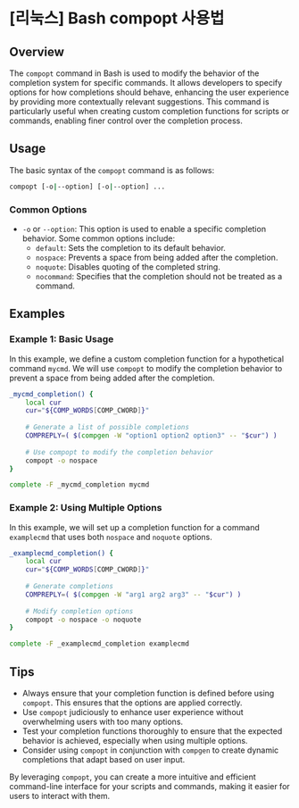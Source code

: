 # [리눅스] Bash compopt 사용법

## Overview
The `compopt` command in Bash is used to modify the behavior of the completion system for specific commands. It allows developers to specify options for how completions should behave, enhancing the user experience by providing more contextually relevant suggestions. This command is particularly useful when creating custom completion functions for scripts or commands, enabling finer control over the completion process.

## Usage
The basic syntax of the `compopt` command is as follows:

```bash
compopt [-o|--option] [-o|--option] ...
```

### Common Options
- `-o` or `--option`: This option is used to enable a specific completion behavior. Some common options include:
  - `default`: Sets the completion to its default behavior.
  - `nospace`: Prevents a space from being added after the completion.
  - `noquote`: Disables quoting of the completed string.
  - `nocommand`: Specifies that the completion should not be treated as a command.

## Examples

### Example 1: Basic Usage
In this example, we define a custom completion function for a hypothetical command `mycmd`. We will use `compopt` to modify the completion behavior to prevent a space from being added after the completion.

```bash
_mycmd_completion() {
    local cur
    cur="${COMP_WORDS[COMP_CWORD]}"
    
    # Generate a list of possible completions
    COMPREPLY=( $(compgen -W "option1 option2 option3" -- "$cur") )
    
    # Use compopt to modify the completion behavior
    compopt -o nospace
}

complete -F _mycmd_completion mycmd
```

### Example 2: Using Multiple Options
In this example, we will set up a completion function for a command `examplecmd` that uses both `nospace` and `noquote` options.

```bash
_examplecmd_completion() {
    local cur
    cur="${COMP_WORDS[COMP_CWORD]}"
    
    # Generate completions
    COMPREPLY=( $(compgen -W "arg1 arg2 arg3" -- "$cur") )
    
    # Modify completion options
    compopt -o nospace -o noquote
}

complete -F _examplecmd_completion examplecmd
```

## Tips
- Always ensure that your completion function is defined before using `compopt`. This ensures that the options are applied correctly.
- Use `compopt` judiciously to enhance user experience without overwhelming users with too many options.
- Test your completion functions thoroughly to ensure that the expected behavior is achieved, especially when using multiple options.
- Consider using `compopt` in conjunction with `compgen` to create dynamic completions that adapt based on user input.

By leveraging `compopt`, you can create a more intuitive and efficient command-line interface for your scripts and commands, making it easier for users to interact with them.